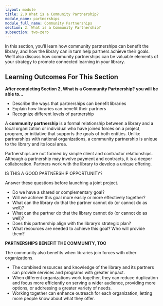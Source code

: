 ```yaml
---
layout: module
title: 2.0 What is a Community Partnership?
module_name: partnerships
module_full_name: Community Partnerships
section: 2. What is a Community Partnership?
subsection: two-zero
---
```


In this section, you’ll learn how community partnerships can benefit the library, and how the library can in turn help partners achieve their goals. We’ll also discuss how community partnerships can be valuable elements of your strategy to promote connected learning in your library. 

## Learning Outcomes For This Section

**After completing Section 2, What is a Community Partnership? you will be able to...**
<ul class="fancy">
  <li>Describe the ways that partnerships can benefit libraries</li>
  <li>Explain how libraries can benefit their partners</li>
  <li>Recognize different levels of partnership</li>
</ul>

A **community partnership** is a formal relationship between a library and a local organization or individual who have joined forces on a project, program, or initiative that supports the goals of both entities. Unlike partnerships with national organizations, a community partnership is unique to the library and its local area. 

Partnerships are not formed by simple client and contractor relationships. Although a partnership may involve payment and contracts, it is a deeper collaboration. Partners work with the library to develop a unique offering.

<div class="resources">
<span class="box-title">IS THIS A GOOD PARTNERSHIP OPPORTUNITY? </span>
<p>Answer these questions before launching a joint project.</p>
 <ul>
   <li>Do we have a shared or complementary goal?</li>
   <li>Will we achieve this goal more easily or more effectively together?</li>
   <li>What can the library do that the partner cannot do (or cannot do as well)?</li>
   <li>What can the partner do that the library cannot do (or cannot do as well)?</li>
   <li>Does this partnership align with the library’s strategic plan? </li>
   <li>What resources are needed to achieve this goal? Who will provide them? </li>
 </ul>
</div>

**PARTNERSHIPS BENEFIT THE COMMUNITY, TOO**

The community also benefits when libraries join forces with other organizations. 

- The combined resources and knowledge of the library and its partners can provide services and programs with greater impact. 
- When different organizations work together, they can reduce duplication and focus more efficiently on serving a wider audience, providing more options, or addressing a greater variety of needs. 
- Working together can enhance outreach for each organization, letting more people know about what they offer. 
